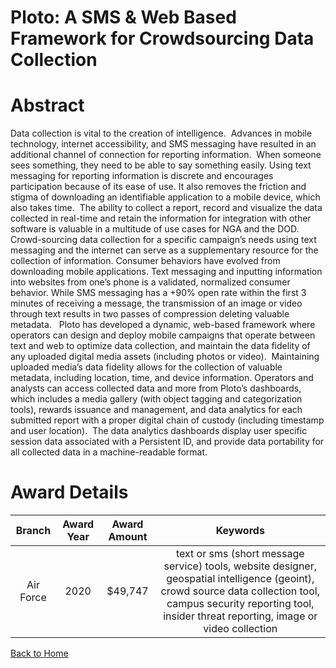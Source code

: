 
Ploto: A SMS &amp; Web Based Framework for Crowdsourcing Data Collection
========================================================================

# Abstract


Data collection is vital to the creation of intelligence.  Advances in mobile technology, internet accessibility, and SMS messaging have resulted in an additional channel of connection for reporting information.  When someone sees something, they need to be able to say something easily. Using text messaging for reporting information is discrete and encourages participation because of its ease of use. It also removes the friction and stigma of downloading an identifiable application to a mobile device, which also takes time.  The ability to collect a report, record and visualize the data collected in real-time and retain the information for integration with other software is valuable in a multitude of use cases for NGA and the DOD.   Crowd-sourcing data collection for a specific campaign’s needs using text messaging and the internet can serve as a supplementary resource for the collection of information. Consumer behaviors have evolved from downloading mobile applications. Text messaging and inputting information into websites from one’s phone is a validated, normalized consumer behavior. While SMS messaging has a +90% open rate within the first 3 minutes of receiving a message, the transmission of an image or video through text results in two passes of compression deleting valuable metadata.   Ploto has developed a dynamic, web-based framework where operators can design and deploy mobile campaigns that operate between text and web to optimize data collection, and maintain the data fidelity of any uploaded digital media assets (including photos or video).  Maintaining uploaded media’s data fidelity allows for the collection of valuable metadata, including location, time, and device information. Operators and analysts can access collected data and more from Ploto’s dashboards, which includes a media gallery (with object tagging and categorization tools), rewards issuance and management, and data analytics for each submitted report with a proper digital chain of custody (including timestamp and user location).  The data analytics dashboards display user specific session data associated with a Persistent ID, and provide data portability for all collected data in a machine-readable format.   

# Award Details

|Branch|Award Year|Award Amount|Keywords|
| :---: | :---: | :---: | :---: |
|Air Force|2020|$49,747|text or sms (short message service) tools, website designer, geospatial intelligence (geoint), crowd source data collection tool, campus security reporting tool, insider threat reporting, image or video collection|
  
  


[Back to Home](https://github.com/chrischow/dod_sbir_awards/Reports/DJ/#1731)